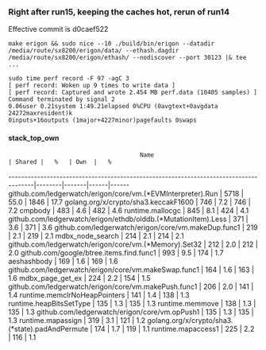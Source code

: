 ### Right after run15, keeping the caches hot, rerun of run14
Effective commit is d0caef522

```
make erigon && sudo nice --10 ./build/bin/erigon --datadir /media/route/sx8200/erigon/data/ --ethash.dagdir /media/route/sx8200/erigon/ethash/ --nodiscover --port 30123 |& tee ...
```
```
sudo time perf record -F 97 -agC 3
[ perf record: Woken up 9 times to write data ]
[ perf record: Captured and wrote 2.454 MB perf.data (10405 samples) ]
Command terminated by signal 2
0.06user 0.21system 1:49.21elapsed 0%CPU (0avgtext+0avgdata 24272maxresident)k
0inputs+16outputs (1major+4227minor)pagefaults 0swaps
```

#### stack_top_own

                                         Name                                         | Shared |   %   | Own  |   %
--------------------------------------------------------------------------------------|--------|-------|------|------
github.com/ledgerwatch/erigon/core/vm.(*EVMInterpreter).Run                           |   5718 |  55.0 | 1846 |  17.7
golang.org/x/crypto/sha3.keccakF1600                                                  |    746 |   7.2 |  746 |   7.2
cmpbody                                                                               |    483 |   4.6 |  482 |   4.6
runtime.mallocgc                                                                      |    845 |   8.1 |  424 |   4.1
github.com/ledgerwatch/erigon/ethdb/olddb.(*MutationItem).Less                        |    371 |   3.6 |  371 |   3.6
github.com/ledgerwatch/erigon/core/vm.makeDup.func1                                   |    219 |   2.1 |  219 |   2.1
mdbx_node_search                                                                      |    214 |   2.1 |  214 |   2.1
github.com/ledgerwatch/erigon/core/vm.(*Memory).Set32                                 |    212 |   2.0 |  212 |   2.0
github.com/google/btree.items.find.func1                                              |    993 |   9.5 |  174 |   1.7
aeshashbody                                                                           |    169 |   1.6 |  169 |   1.6
github.com/ledgerwatch/erigon/core/vm.makeSwap.func1                                  |    164 |   1.6 |  163 |   1.6
mdbx_page_get_ex                                                                      |    224 |   2.2 |  154 |   1.5
github.com/ledgerwatch/erigon/core/vm.makePush.func1                                  |    206 |   2.0 |  141 |   1.4
runtime.memclrNoHeapPointers                                                          |    141 |   1.4 |  138 |   1.3
runtime.heapBitsSetType                                                               |    135 |   1.3 |  135 |   1.3
runtime.memmove                                                                       |    138 |   1.3 |  135 |   1.3
github.com/ledgerwatch/erigon/core/vm.opPush1                                         |    135 |   1.3 |  135 |   1.3
runtime.mapassign                                                                     |    319 |   3.1 |  121 |   1.2
golang.org/x/crypto/sha3.(*state).padAndPermute                                       |    174 |   1.7 |  119 |   1.1
runtime.mapaccess1                                                                    |    225 |   2.2 |  116 |   1.1
